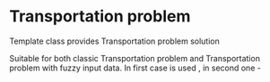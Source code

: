 # Transportation problem

Template class provides Transportation problem solution

Suitable for both classic Transportation problem and Transportation problem with fuzzy input data. 
In first case is used <int>, in second one - <double>
